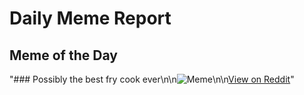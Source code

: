 # Daily Meme Report

## Meme of the Day
"### Possibly the best fry cook ever\n\n![Meme](https://i.redd.it/s5ae1icd34wd1.png)\n\n[View on Reddit](https://redd.it/1g8pqwa)"
